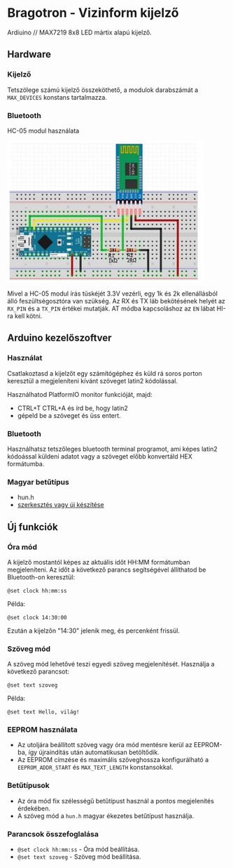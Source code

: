 # Bragotron - Vizinform kijelző
Ardiuino // MAX7219 8x8 LED mártix alapú kijelző.

## Hardware

### Kijelző
Tetszölege számú kijelző összeköthető, a modulok darabszámát a `MAX_DEVICES` konstans tartalmazza.

### Bluetooth
HC-05 modul használata

![Arduino nano / HC-05](doc/images/hc05.png)

Mivel a HC-05 modul írás tüskéjét 3.3V vezérli, egy 1k és 2k ellenállásból álló feszültségosztóra van szükség. Az RX  és TX láb bekötésének helyét az `RX_PIN` és a `TX_PIN` értékei mutatják. AT módba kapcsoláshoz az `EN` lábat HI-ra kell kötni.

## Arduino kezelőszoftver
### Használat
Csatlakoztasd a kijelzőt egy számítógéphez és küld rá soros porton keresztül a megjeleníteni kívánt szöveget latin2 kódolással. 

Használhatod PlatformIO monitor funkcióját, majd:
- CTRL+T CTRL+A és írd be, hogy latin2
- gépeld be a szöveget és üss entert.

### Bluetooth
Használhatsz tetszőleges bluetooth terminal programot, ami képes latin2 kódoással küldeni adatot vagy a szöveget előbb konvertáld HEX formátumba.

### Magyar betűtípus
- hun.h
- [szerkesztés vagy új készítése](https://pjrp.github.io/MDParolaFontEditor)

## Új funkciók

### Óra mód
A kijelző mostantól képes az aktuális időt HH:MM formátumban megjeleníteni. Az időt a következő parancs segítségével állíthatod be Bluetooth-on keresztül:

```
@set clock hh:mm:ss
```

Példa:
```
@set clock 14:30:00
```
Ezután a kijelzőn "14:30" jelenik meg, és percenként frissül.

### Szöveg mód
A szöveg mód lehetővé teszi egyedi szöveg megjelenítését. Használja a következő parancsot:

```
@set text szoveg
```

Példa:
```
@set text Hello, világ!
```

### EEPROM használata
- Az utoljára beállított szöveg vagy óra mód mentésre kerül az EEPROM-ba, így újraindítás után automatikusan betöltődik.
- Az EEPROM címzése és maximális szöveghossza konfigurálható a `EEPROM_ADDR_START` és `MAX_TEXT_LENGTH` konstansokkal.

### Betűtípusok
- Az óra mód fix szélességű betűtípust használ a pontos megjelenítés érdekében.
- A szöveg mód a `hun.h` magyar ékezetes betűtípust használja.

### Parancsok összefoglalása
- `@set clock hh:mm:ss` - Óra mód beállítása.
- `@set text szoveg` - Szöveg mód beállítása.
